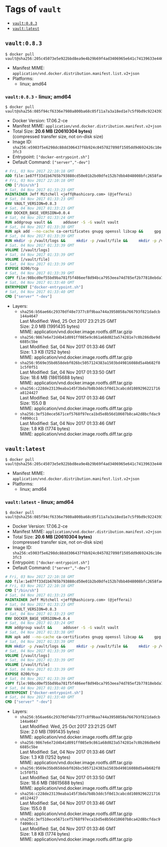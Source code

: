 <!-- THIS FILE IS GENERATED VIA './update-remote.sh' -->

# Tags of `vault`

-	[`vault:0.8.3`](#vault083)
-	[`vault:latest`](#vaultlatest)

## `vault:0.8.3`

```console
$ docker pull vault@sha256:205c45073e5e922bbd8ea9e4b29b69f4ad3406965e641c74139633e44601f83f
```

-	Manifest MIME: `application/vnd.docker.distribution.manifest.list.v2+json`
-	Platforms:
	-	linux; amd64

### `vault:0.8.3` - linux; amd64

```console
$ docker pull vault@sha256:085f94cf6336e7980a800ba68c05f11a7a3a18ed1e7c5f9bd9c9224393515c40
```

-	Docker Version: 17.06.2-ce
-	Manifest MIME: `application/vnd.docker.distribution.manifest.v2+json`
-	Total Size: **20.6 MB (20610304 bytes)**  
	(compressed transfer size, not on-disk size)
-	Image ID: `sha256:e5903f5e6298dc88dd306437f6b924c0457827898f1505dd9d692426c10e3fc3`
-	Entrypoint: `["docker-entrypoint.sh"]`
-	Default Command: `["server","-dev"]`

```dockerfile
# Fri, 03 Nov 2017 22:10:18 GMT
ADD file:1e87ff33d1b6765b793888cd50e01b2bd0dfe152b7dbb4048008bfc2658faea7 in / 
# Fri, 03 Nov 2017 22:10:18 GMT
CMD ["/bin/sh"]
# Sat, 04 Nov 2017 01:33:23 GMT
MAINTAINER Jeff Mitchell <jeff@hashicorp.com> (@jefferai)
# Sat, 04 Nov 2017 01:33:23 GMT
ENV VAULT_VERSION=0.8.3
# Sat, 04 Nov 2017 01:33:23 GMT
ENV DOCKER_BASE_VERSION=0.0.4
# Sat, 04 Nov 2017 01:33:24 GMT
RUN addgroup vault &&     adduser -S -G vault vault
# Sat, 04 Nov 2017 01:33:38 GMT
RUN apk add --no-cache ca-certificates gnupg openssl libcap &&     gpg --keyserver pgp.mit.edu --recv-keys 91A6E7F85D05C65630BEF18951852D87348FFC4C &&     mkdir -p /tmp/build &&     cd /tmp/build &&     wget https://releases.hashicorp.com/docker-base/${DOCKER_BASE_VERSION}/docker-base_${DOCKER_BASE_VERSION}_linux_amd64.zip &&     wget https://releases.hashicorp.com/docker-base/${DOCKER_BASE_VERSION}/docker-base_${DOCKER_BASE_VERSION}_SHA256SUMS &&     wget https://releases.hashicorp.com/docker-base/${DOCKER_BASE_VERSION}/docker-base_${DOCKER_BASE_VERSION}_SHA256SUMS.sig &&     gpg --batch --verify docker-base_${DOCKER_BASE_VERSION}_SHA256SUMS.sig docker-base_${DOCKER_BASE_VERSION}_SHA256SUMS &&     grep ${DOCKER_BASE_VERSION}_linux_amd64.zip docker-base_${DOCKER_BASE_VERSION}_SHA256SUMS | sha256sum -c &&     unzip docker-base_${DOCKER_BASE_VERSION}_linux_amd64.zip &&     cp bin/gosu bin/dumb-init /bin &&     wget https://releases.hashicorp.com/vault/${VAULT_VERSION}/vault_${VAULT_VERSION}_linux_amd64.zip &&     wget https://releases.hashicorp.com/vault/${VAULT_VERSION}/vault_${VAULT_VERSION}_SHA256SUMS &&     wget https://releases.hashicorp.com/vault/${VAULT_VERSION}/vault_${VAULT_VERSION}_SHA256SUMS.sig &&     gpg --batch --verify vault_${VAULT_VERSION}_SHA256SUMS.sig vault_${VAULT_VERSION}_SHA256SUMS &&     grep vault_${VAULT_VERSION}_linux_amd64.zip vault_${VAULT_VERSION}_SHA256SUMS | sha256sum -c &&     unzip -d /bin vault_${VAULT_VERSION}_linux_amd64.zip &&     cd /tmp &&     rm -rf /tmp/build &&     apk del gnupg openssl &&     rm -rf /root/.gnupg
# Sat, 04 Nov 2017 01:33:39 GMT
RUN mkdir -p /vault/logs &&     mkdir -p /vault/file &&     mkdir -p /vault/config &&     chown -R vault:vault /vault
# Sat, 04 Nov 2017 01:33:39 GMT
VOLUME [/vault/logs]
# Sat, 04 Nov 2017 01:33:39 GMT
VOLUME [/vault/file]
# Sat, 04 Nov 2017 01:33:39 GMT
EXPOSE 8200/tcp
# Sat, 04 Nov 2017 01:33:39 GMT
COPY file:98bcd0ef55bd9ba781f5f486eef8d94bca7953eea74d785ef2b77818ebda7972 in /usr/local/bin/docker-entrypoint.sh 
# Sat, 04 Nov 2017 01:33:40 GMT
ENTRYPOINT ["docker-entrypoint.sh"]
# Sat, 04 Nov 2017 01:33:40 GMT
CMD ["server" "-dev"]
```

-	Layers:
	-	`sha256:b56ae66c29370df48e7377c8f9baa744a3958058a766793f821dadcb144a4647`  
		Last Modified: Wed, 25 Oct 2017 23:21:25 GMT  
		Size: 2.0 MB (1991435 bytes)  
		MIME: application/vnd.docker.image.rootfs.diff.tar.gzip
	-	`sha256:9867e6e72d4b41d091ff085e9c861a68d023a574281e7c0b286dbe9d6885c5be`  
		Last Modified: Sat, 04 Nov 2017 01:33:46 GMT  
		Size: 1.3 KB (1252 bytes)  
		MIME: application/vnd.docker.image.rootfs.diff.tar.gzip
	-	`sha256:9569e35bd658debf026bc5057124383a1503bd49816088d5a4b682f81c5f0f51`  
		Last Modified: Sat, 04 Nov 2017 01:33:50 GMT  
		Size: 18.6 MB (18615688 bytes)  
		MIME: application/vnd.docker.image.rootfs.diff.tar.gzip
	-	`sha256:c228de23139eaba145f3bda7b8b3ddc5f0d13cabcdd1089296221716a8124427`  
		Last Modified: Sat, 04 Nov 2017 01:33:46 GMT  
		Size: 155.0 B  
		MIME: application/vnd.docker.image.rootfs.diff.tar.gzip
	-	`sha256:3ef510ece5671cef5768f97eca1bd5e8b56d10607b8ca42d8bcfdac9f4090cc1`  
		Last Modified: Sat, 04 Nov 2017 01:33:46 GMT  
		Size: 1.8 KB (1774 bytes)  
		MIME: application/vnd.docker.image.rootfs.diff.tar.gzip

## `vault:latest`

```console
$ docker pull vault@sha256:205c45073e5e922bbd8ea9e4b29b69f4ad3406965e641c74139633e44601f83f
```

-	Manifest MIME: `application/vnd.docker.distribution.manifest.list.v2+json`
-	Platforms:
	-	linux; amd64

### `vault:latest` - linux; amd64

```console
$ docker pull vault@sha256:085f94cf6336e7980a800ba68c05f11a7a3a18ed1e7c5f9bd9c9224393515c40
```

-	Docker Version: 17.06.2-ce
-	Manifest MIME: `application/vnd.docker.distribution.manifest.v2+json`
-	Total Size: **20.6 MB (20610304 bytes)**  
	(compressed transfer size, not on-disk size)
-	Image ID: `sha256:e5903f5e6298dc88dd306437f6b924c0457827898f1505dd9d692426c10e3fc3`
-	Entrypoint: `["docker-entrypoint.sh"]`
-	Default Command: `["server","-dev"]`

```dockerfile
# Fri, 03 Nov 2017 22:10:18 GMT
ADD file:1e87ff33d1b6765b793888cd50e01b2bd0dfe152b7dbb4048008bfc2658faea7 in / 
# Fri, 03 Nov 2017 22:10:18 GMT
CMD ["/bin/sh"]
# Sat, 04 Nov 2017 01:33:23 GMT
MAINTAINER Jeff Mitchell <jeff@hashicorp.com> (@jefferai)
# Sat, 04 Nov 2017 01:33:23 GMT
ENV VAULT_VERSION=0.8.3
# Sat, 04 Nov 2017 01:33:23 GMT
ENV DOCKER_BASE_VERSION=0.0.4
# Sat, 04 Nov 2017 01:33:24 GMT
RUN addgroup vault &&     adduser -S -G vault vault
# Sat, 04 Nov 2017 01:33:38 GMT
RUN apk add --no-cache ca-certificates gnupg openssl libcap &&     gpg --keyserver pgp.mit.edu --recv-keys 91A6E7F85D05C65630BEF18951852D87348FFC4C &&     mkdir -p /tmp/build &&     cd /tmp/build &&     wget https://releases.hashicorp.com/docker-base/${DOCKER_BASE_VERSION}/docker-base_${DOCKER_BASE_VERSION}_linux_amd64.zip &&     wget https://releases.hashicorp.com/docker-base/${DOCKER_BASE_VERSION}/docker-base_${DOCKER_BASE_VERSION}_SHA256SUMS &&     wget https://releases.hashicorp.com/docker-base/${DOCKER_BASE_VERSION}/docker-base_${DOCKER_BASE_VERSION}_SHA256SUMS.sig &&     gpg --batch --verify docker-base_${DOCKER_BASE_VERSION}_SHA256SUMS.sig docker-base_${DOCKER_BASE_VERSION}_SHA256SUMS &&     grep ${DOCKER_BASE_VERSION}_linux_amd64.zip docker-base_${DOCKER_BASE_VERSION}_SHA256SUMS | sha256sum -c &&     unzip docker-base_${DOCKER_BASE_VERSION}_linux_amd64.zip &&     cp bin/gosu bin/dumb-init /bin &&     wget https://releases.hashicorp.com/vault/${VAULT_VERSION}/vault_${VAULT_VERSION}_linux_amd64.zip &&     wget https://releases.hashicorp.com/vault/${VAULT_VERSION}/vault_${VAULT_VERSION}_SHA256SUMS &&     wget https://releases.hashicorp.com/vault/${VAULT_VERSION}/vault_${VAULT_VERSION}_SHA256SUMS.sig &&     gpg --batch --verify vault_${VAULT_VERSION}_SHA256SUMS.sig vault_${VAULT_VERSION}_SHA256SUMS &&     grep vault_${VAULT_VERSION}_linux_amd64.zip vault_${VAULT_VERSION}_SHA256SUMS | sha256sum -c &&     unzip -d /bin vault_${VAULT_VERSION}_linux_amd64.zip &&     cd /tmp &&     rm -rf /tmp/build &&     apk del gnupg openssl &&     rm -rf /root/.gnupg
# Sat, 04 Nov 2017 01:33:39 GMT
RUN mkdir -p /vault/logs &&     mkdir -p /vault/file &&     mkdir -p /vault/config &&     chown -R vault:vault /vault
# Sat, 04 Nov 2017 01:33:39 GMT
VOLUME [/vault/logs]
# Sat, 04 Nov 2017 01:33:39 GMT
VOLUME [/vault/file]
# Sat, 04 Nov 2017 01:33:39 GMT
EXPOSE 8200/tcp
# Sat, 04 Nov 2017 01:33:39 GMT
COPY file:98bcd0ef55bd9ba781f5f486eef8d94bca7953eea74d785ef2b77818ebda7972 in /usr/local/bin/docker-entrypoint.sh 
# Sat, 04 Nov 2017 01:33:40 GMT
ENTRYPOINT ["docker-entrypoint.sh"]
# Sat, 04 Nov 2017 01:33:40 GMT
CMD ["server" "-dev"]
```

-	Layers:
	-	`sha256:b56ae66c29370df48e7377c8f9baa744a3958058a766793f821dadcb144a4647`  
		Last Modified: Wed, 25 Oct 2017 23:21:25 GMT  
		Size: 2.0 MB (1991435 bytes)  
		MIME: application/vnd.docker.image.rootfs.diff.tar.gzip
	-	`sha256:9867e6e72d4b41d091ff085e9c861a68d023a574281e7c0b286dbe9d6885c5be`  
		Last Modified: Sat, 04 Nov 2017 01:33:46 GMT  
		Size: 1.3 KB (1252 bytes)  
		MIME: application/vnd.docker.image.rootfs.diff.tar.gzip
	-	`sha256:9569e35bd658debf026bc5057124383a1503bd49816088d5a4b682f81c5f0f51`  
		Last Modified: Sat, 04 Nov 2017 01:33:50 GMT  
		Size: 18.6 MB (18615688 bytes)  
		MIME: application/vnd.docker.image.rootfs.diff.tar.gzip
	-	`sha256:c228de23139eaba145f3bda7b8b3ddc5f0d13cabcdd1089296221716a8124427`  
		Last Modified: Sat, 04 Nov 2017 01:33:46 GMT  
		Size: 155.0 B  
		MIME: application/vnd.docker.image.rootfs.diff.tar.gzip
	-	`sha256:3ef510ece5671cef5768f97eca1bd5e8b56d10607b8ca42d8bcfdac9f4090cc1`  
		Last Modified: Sat, 04 Nov 2017 01:33:46 GMT  
		Size: 1.8 KB (1774 bytes)  
		MIME: application/vnd.docker.image.rootfs.diff.tar.gzip
